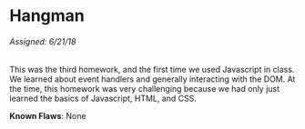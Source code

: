 # Hangman
###### Assigned: 6/21/18

This was the third homework, and the first time we used Javascript in class. We learned about event handlers and generally interacting with the DOM. At the time, this homework was very challenging because we had only just learned the basics of Javascript, HTML, and CSS.

**Known Flaws**: None
